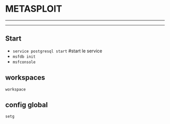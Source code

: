 # METASPLOIT
___
___
## Start
- `service postgresql start`  #start le service
- `msfdb init`
- `msfconsole`

## workspaces
`workspace`
## config global
`setg` 
